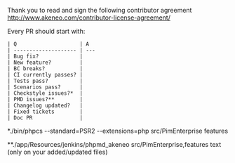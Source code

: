 Thank you to read and sign the following contributor agreement http://www.akeneo.com/contributor-license-agreement/

Every PR should start with:

```
| Q                    | A
| -------------------- | ---
| Bug fix?             |
| New feature?         |
| BC breaks?           |
| CI currently passes? |
| Tests pass?          |
| Scenarios pass?      |
| Checkstyle issues?*  |
| PMD issues?**        |
| Changelog updated?   |
| Fixed tickets        |
| Doc PR               |
```

*./bin/phpcs --standard=PSR2 --extensions=php src/PimEnterprise features

**./app/Resources/jenkins/phpmd_akeneo src/PimEnterprise,features text (only on your added/updated files)
